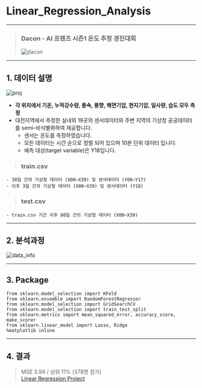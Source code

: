 # Linear_Regression_Analysis

-----

> ### Dacon - AI 프렌즈 시즌1 온도 추정 경진대회
> ![dacon](https://user-images.githubusercontent.com/46242120/83408422-87712e00-a44d-11ea-8145-675cb8b7e92e.png)

-----
## 1. 데이터 설명

![proj](https://user-images.githubusercontent.com/46242120/83408345-6ad4f600-a44d-11ea-83fe-df27162702c7.png)

- **각 위치에서 기온, 누적강수량, 풍속, 풍향, 해면기압, 현지기압, 일사량, 습도 모두 측정**
- 대전지역에서 측정한 실내외 19곳의 센서데이터와 주변 지역의 기상청 공공데이터를 semi-비식별화하여 제공합니다. 
    - 센서는 온도를 측정하였습니다. 
    - 모든 데이터는 시간 순으로 정렬 되어 있으며 10분 단위 데이터 입니다. 
    - 예측 대상(target variable)은 Y18입니다. 
    
> ### train.csv 
    - 30일 간의 기상청 데이터 (X00~X39) 및 센서데이터 (Y00~Y17)
    - 이후 3일 간의 기상청 데이터 (X00~X39) 및 센서데이터 (Y18)
> ### test.csv 
    - train.csv 기간 이후 80일 간의 기상청 데이터 (X00~X39)
------
## 2. 분석과정

![data_info](https://user-images.githubusercontent.com/46242120/83408515-b091be80-a44d-11ea-93c1-3041b18494bd.png)

----
## 3. Package

    from sklearn.model_selection import KFold
    from sklearn.ensemble import RandomForestRegressor
    from sklearn.model_selection import GridSearchCV
    from sklearn.model_selection import train_test_split
    from sklearn.metrics import mean_squared_error, accuracy_score, make_scorer
    from sklearn.linear_model import Lasso, Ridge
    %matplotlib inline
	
----
## 4. 결과

> MSE 3.94 / 상위 11% (378명 참가)   
> [Linear Regression Project](https://github.com/CATERINA-SEUL/Linear_Regression_Analysis/files/4711156/Linear_regression_temperature.pdf)

